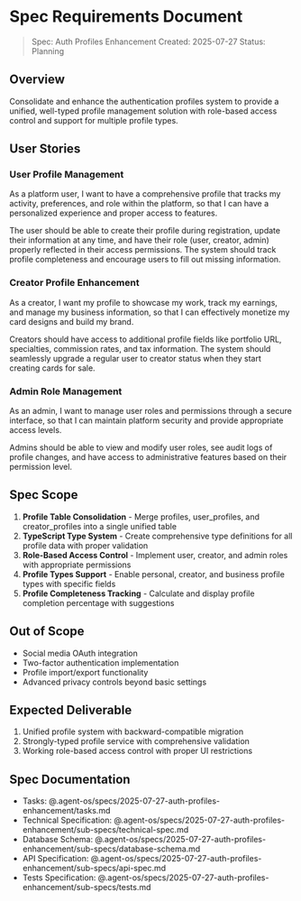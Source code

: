 # Spec Requirements Document

> Spec: Auth Profiles Enhancement
> Created: 2025-07-27
> Status: Planning

## Overview

Consolidate and enhance the authentication profiles system to provide a unified, well-typed profile management solution with role-based access control and support for multiple profile types.

## User Stories

### User Profile Management

As a platform user, I want to have a comprehensive profile that tracks my activity, preferences, and role within the platform, so that I can have a personalized experience and proper access to features.

The user should be able to create their profile during registration, update their information at any time, and have their role (user, creator, admin) properly reflected in their access permissions. The system should track profile completeness and encourage users to fill out missing information.

### Creator Profile Enhancement

As a creator, I want my profile to showcase my work, track my earnings, and manage my business information, so that I can effectively monetize my card designs and build my brand.

Creators should have access to additional profile fields like portfolio URL, specialties, commission rates, and tax information. The system should seamlessly upgrade a regular user to creator status when they start creating cards for sale.

### Admin Role Management

As an admin, I want to manage user roles and permissions through a secure interface, so that I can maintain platform security and provide appropriate access levels.

Admins should be able to view and modify user roles, see audit logs of profile changes, and have access to administrative features based on their permission level.

## Spec Scope

1. **Profile Table Consolidation** - Merge profiles, user_profiles, and creator_profiles into a single unified table
2. **TypeScript Type System** - Create comprehensive type definitions for all profile data with proper validation
3. **Role-Based Access Control** - Implement user, creator, and admin roles with appropriate permissions
4. **Profile Types Support** - Enable personal, creator, and business profile types with specific fields
5. **Profile Completeness Tracking** - Calculate and display profile completion percentage with suggestions

## Out of Scope

- Social media OAuth integration
- Two-factor authentication implementation
- Profile import/export functionality
- Advanced privacy controls beyond basic settings

## Expected Deliverable

1. Unified profile system with backward-compatible migration
2. Strongly-typed profile service with comprehensive validation
3. Working role-based access control with proper UI restrictions

## Spec Documentation

- Tasks: @.agent-os/specs/2025-07-27-auth-profiles-enhancement/tasks.md
- Technical Specification: @.agent-os/specs/2025-07-27-auth-profiles-enhancement/sub-specs/technical-spec.md
- Database Schema: @.agent-os/specs/2025-07-27-auth-profiles-enhancement/sub-specs/database-schema.md
- API Specification: @.agent-os/specs/2025-07-27-auth-profiles-enhancement/sub-specs/api-spec.md
- Tests Specification: @.agent-os/specs/2025-07-27-auth-profiles-enhancement/sub-specs/tests.md